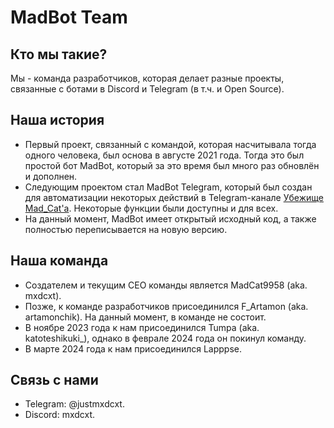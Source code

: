 # MadBot Team

## Кто мы такие?
Мы - команда разработчиков, которая делает разные проекты, связанные с ботами в Discord и Telegram (в т.ч. и Open Source). 

## Наша история
- Первый проект, связанный с командой, которая насчитывала тогда одного человека, был основа в августе 2021 года.
Тогда это был простой бот MadBot, который за это время был много раз обновлён и дополнен.
- Следующим проектом стал MadBot Telegram, который был создан для автоматизации некоторых действий в Telegram-канале
[Убежище Mad_Cat'а](https://t.me/MadCat9958). Некоторые функции были доступны и для всех.
- На данный момент, MadBot имеет открытый исходный код, а также полностью переписывается на новую версию.

## Наша команда
- Создателем и текущим CEO команды является MadCat9958 (aka. mxdcxt).
- Позже, к команде разработчиков присоединился F_Artamon (aka. artamonchik). На данный момент, в команде не состоит.
- В ноябре 2023 года к нам присоединился Tumpa (aka. katoteshikuki_), однако в феврале 2024 года он покинул команду.
- В марте 2024 года к нам присоединился Lapppse.

## Связь с нами
- Telegram: @justmxdcxt.
- Discord: mxdcxt.
